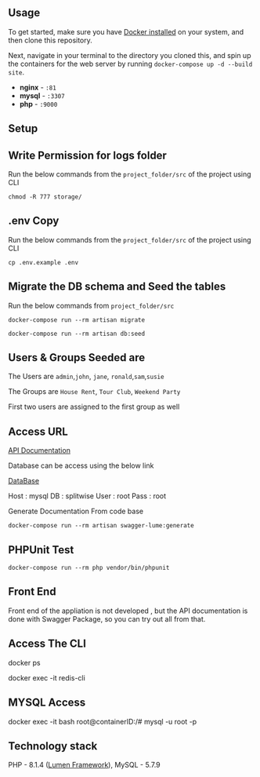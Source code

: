 ## Usage

To get started, make sure you have [Docker installed](https://docs.docker.com/docker-for-mac/install/) on your system, and then clone this repository.

Next, navigate in your terminal to the directory you cloned this, and spin up the containers for the web server by running `docker-compose up -d --build site`.

- **nginx** - `:81`
- **mysql** - `:3307`
- **php** - `:9000`




## Setup

## Write Permission for logs folder
Run the below commands from the  `project_folder/src`  of the project using CLI

`chmod -R 777 storage/`

## .env Copy
Run the below commands from the `project_folder/src`  of the project using CLI

`cp .env.example .env`

## Migrate the DB schema and Seed the tables

Run the below commands from `project_folder/src`

`docker-compose run --rm artisan migrate` 

`docker-compose run --rm artisan db:seed` 

## Users & Groups Seeded are


The Users are `admin`,`john`, `jane`, `ronald`,`sam`,`susie`

The Groups are  `House Rent`, `Tour Club`, `Weekend Party`

First two users are assigned to the first group as well

## Access URL

[API Documentation](http://localhost:81/api/documentation)

Database can be access using the below link

[DataBase](http://localhost:81/index.html)

Host : mysql
DB   : splitwise
User : root
Pass : root

Generate Documentation From code base

`docker-compose run --rm artisan swagger-lume:generate`

## PHPUnit Test

`docker-compose run --rm php vendor/bin/phpunit`

## Front End

Front end of the appliation is not developed  , but the API documentation is done with Swagger Package, so you can try out all from that.

## Access The CLI

docker ps

docker exec -it <redis container ID> redis-cli 

## MYSQL Access 

docker exec -it <postgres container ID> bash
root@containerID:/# mysql -u root -p

## Technology stack

PHP - 8.1.4 ([Lumen Framework](https://lumen.laravel.com/docs/9.x)),
MySQL - 5.7.9



